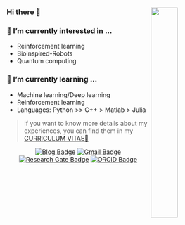 ### Hi there 👋 <img align="right" width="35%" height="35%" src="./data/icon.gif">

### 🔭 I’m currently interested in ...
* Reinforcement learning
* Bioinspired-Robots
* Quantum computing

### 🌱 I’m currently learning ... 
* Machine learning/Deep learning
* Reinforcement learning
* Languages: Python >> C++ > Matlab > Julia

> If you want to know more details about my experiences, you can find them in my [CURRICULUM VITAE📃](https://drive.google.com/file/d/1a-q7JUfFW58ScA9GtKwkiv1nZfOUbr94/view?usp=sharing)

<div align=center>
	
[![Blog Badge](http://img.shields.io/badge/Blog-black?style=flat-square&logo=github&link=https://curieuxjy.github.io/blog/)](https://curieuxjy.github.io/blog/)	
[![Gmail Badge](https://img.shields.io/badge/Gmail-d14836?style=flat-square&logo=Gmail&logoColor=white&link=mailto:curieuxjy@gmail.com)](mailto:curieuxjy@gmail.com)
[![Research Gate Badge](https://img.shields.io/badge/ResearchGate-00CCBB?style=flat-square&logo=ResearchGate&logoColor=white&link=https://www.researchgate.net/profile/Jungyeon-Lee-5)](https://www.researchgate.net/profile/Jungyeon-Lee-5)
[![ORCiD Badge](https://img.shields.io/badge/ORCiD-A6CE39?style=flat-square&logo=orcid&logoColor=white&link=https://orcid.org/0000-0002-0802-4141)](https://orcid.org/0000-0002-0802-4141)

</div>

